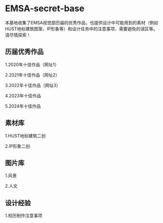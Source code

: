 # EMSA-secret-base
本基地收集了EMSA视觉部历届的优秀作品，也提供设计中可能用到的素材（例如HUST地标建筑图案、IP形象等）和设计任务中的注意事项、需要避免的误区等。请尽情探索！
## 历届优秀作品
1.2020年十佳作品（网址1）

2.2021年十佳作品（网址2）

3.2022年十佳作品（网址3）

4.2023年十佳作品

5.2024年十佳作品
## 素材库
1.HUST地标建筑二创

2.IP形象二创
## 图片库
1.风景

2.人文
## 设计经验
1.校历制作注意事项

